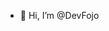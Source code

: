 - 👋 Hi, I’m @DevFojo
<!---
- 👀 I’m interested in ...
- 🌱 I’m currently learning ...
- 💞️ I’m looking to collaborate on ...
- 📫 How to reach me ...
--->

<!---
DevFojo/DevFojo is a ✨ special ✨ repository because its `README.md` (this file) appears on your GitHub profile.
You can click the Preview link to take a look at your changes.
--->
